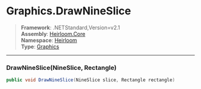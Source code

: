 # Graphics.DrawNineSlice

> **Framework**: .NETStandard,Version=v2.1  
> **Assembly**: [Heirloom.Core][0]  
> **Namespace**: [Heirloom][0]  
> **Type**: [Graphics][1]  

--------------------------------------------------------------------------------

### DrawNineSlice(NineSlice, Rectangle)

```cs
public void DrawNineSlice(NineSlice slice, Rectangle rectangle)
```

[0]: ..\Heirloom.Core.md
[1]: Heirloom.Graphics.md
